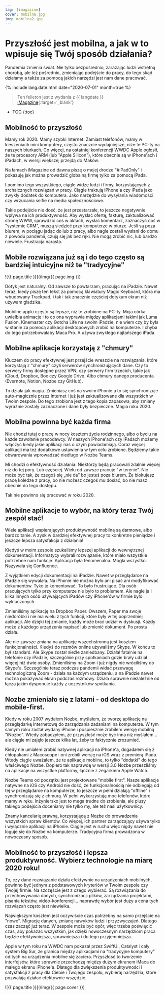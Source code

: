 ```yaml
---
tag: [imagazine]
cover: mobilna.jpg
img: mobilna2.jpg
---
```


# Przyszłość jest mobilna, a jak w to wpisuje się Twój sposób działania?

Pandemia zmienia świat. Nie tylko bezpośrednio, zarażając ludzi wstrętną chorobą, ale też pośrednio, zmieniając podejście do pracy, do tego skąd działamy a także za pomocą jakich narzędzi jest nam dane pracować.

{% include lang.date.html date="2020-07-01" month=true %}

> Ten felieton jest z wydania z {{ langdate }} [iMagazine](https://imagazine.pl){:target='_blank'}

<!--More-->

* TOC
{:toc}

## Mobilność to przyszłość

Mamy rok 2020. Mamy szybki Internet. Zamiast telefonów, mamy w kieszeniach mini komputery, często znacznie wydajniejsze, niże te PC-ty na naszych biurkach. Co więcej, na ostatniej konferencji WWDC Apple ogłosił, że te procesory ARM (lub "Apple Silicon"), które obecnie są w iPhone'ach i iPadach, w wersji większej przejdą do Maków.

Na łamach iMagazine od dawna piszę o mojej drodze "#iPadOnly" i pokazuję jak można prowadzić globalną firmę tylko za pomocą iPada.

I pomimo tego wszystkiego, ciągle widzę ludzi i firmy, korzystających z archaicznych rozwiązań w pracy. Ciągle traktują iPhone'a czy iPada jako zwykły dodatek do komputera. Jako narzędzie do wysyłania wiadomości czy wrzucania selfie na media społecznościowe.

Takie podejście nie dość, że jest przestarzałe, to jeszcze negatywnie wpływa na ich produktywność. Aby wysłać ofertę, fakturę, zaktualizować stronę WWW, sprawdzić coś w aktach, wysłać komentarz, zaznaczyć coś w "systemie CRM", muszą siedzieć przy komputerze w biurze. Jeśli są poza biurem, w pociągu jadąc do lub z pracy, albo nagle zostali wysłani do domu z powodu pandemii, czują się jak bez ręki. Nie mogą zrobić nic, lub bardzo niewiele. Frustracja narasta.

## Mobile rozwiązana już są i do tego często są bardziej intuicyjne niż te "tradycyjne"

![{{ page.title }}](/img/{{ page.img }})

Dotyk jest naturalny. Od zawsze to powtarzam, pracując na iPadzie. Nawet teraz, kiedy piszę ten tekst za pomocą klawiatury Magic Keyboard, która ma wbudowany Trackpad, i tak i tak znacznie częściej dotykam ekran niż używam gładzika.

Mobilne appki często są lepsze, niż te zrobione na PC-ty. Moja córka uwielbia animacje i to co ona wyprawia między aplikacjami takimi jak Luma Fusion, Kinemaster czy Gotcha Life na swoim iPadzie, nie wiem czy by była w stanie za pomocą aplikacji desktopowych zrobić na komputerze. I chyba do tego potrzebowałaby Maca Pro. A używa zwykłego najtańszego iPada.

## Mobilne aplikacje korzystają z "chmury"

Kluczem do pracy efektywnej jest przejście wreszcie na rozwiązania, które korzystają z "chmury" czyli serwerów synchronizujących dane. Czy to serwery firmy dostępne przez VPN, czy serwery firm trzecich, takie jak iCloud, Dropbox, Box czy Google Drive. Albo chmury danego producenta (Evernote, Notion, Nozbe czy GitHub).

To działa jak magia. Zmieniasz coś na swoim iPhonie a to się synchronizuje auto-magicznie przez Internet i już jest zaktualizowane dla wszystkich w Twoim zespole. Do tego zrobiona jest z tego kopia zapasowa, aby zmiany wyraźnie zostały zaznaczone i dane były bezpieczne. Magia roku 2020.

## Mobilna powinna być każda firma

Nie chodzi tutaj o pracę w nocy kosztem życia rodzinnego, albo o byciu na każde zawołanie pracodawcy. W naszych iPhone'ach czy iPadach możemy włączyć kiedy jakie aplikacji nas o czym powiadamiają. Coraz więcej aplikacji ma też dodatkowe ustawienia w tym celu zrobione. Będziemy takie obwarowania wprowadzać niedługo w Nozbe Teams.

Mi chodzi o efektywność działania. Niektórzy będą pracowali zdalnie więcej niż do tej pory. Lub częściej. Wielu od zawsze pracuje "w terenie". Nie może być tak, że czegoś się „nie da” bo jesteś poza biurem. Że blokujesz pracę koledze z pracy, bo nie możesz czegoś mu dosłać, bo nie masz obecnie do tego dostępu.

Tak nie powinno się pracować w roku 2020.

## Mobilne aplikacje to wybór, na który teraz Twój zespół stać!

Wiele aplikacji wspierających produktywność mobilną są darmowe, albo bardzo tanie. A zysk w bardziej efektywnej pracy to konkretne pieniądze i jeszcze lepsza satysfakcja z działania!

Kiedyś w moim zespole szukaliśmy lepszej aplikacji do wewnętrznej dokumentacji. Informatycy wybrali rozwiązanie, które miało wszystkie potrzebne nam funkcje. Aplikacja była fenomenalna. Mogła wszystko. Nazywała się Confluence.

Z wyjątkiem edycji dokumentacji na iPadzie. Nawet w przeglądarce na iPadzie się wywalała. Na iPhonie nie można było ani pisać ani modyfikować dokumentów. Tyko je komentować. To było frustrujące. Dla osób pracujących tylko przy komputerze nie było to problemem. Ale nagle ja i kilka innych osób używających iPadów czy iPhone'ów w firmie było wykluczonych.

Zmieniliśmy aplikację na Dropbox Paper. Owszem, Paper ma swoje niedoróbki i nie ma wielu z tych funkcji, które były w tej poprzedniej aplikacji. Ale dzięki tej zmianie, każdy może brać udział w dyskusji. Każdy może z każdego urządzenia napisać lub zmienić dokument. Po prostu działa.

Ale nie zawsze zmiana na aplikację wszechstronną jest kosztem funkcjonalności. Kiedyś do rozmów online używaliśmy Skype. W końcu to był standard. Ale Skype został nieźle zaniedbany. Działał fatalnie na telefonie czy iPadzie, szczególnie przy spotkaniach gdzie brały udział więcej niż dwie osoby. Zmieniliśmy na Zoom i już nigdy nie wróciliśmy do Skype'a. Szczególnie teraz podczas pandemii widać przewagę technologiczną Zoom - działa na każdym urządzeniu, a na iPadzie nawet można pokazywać ekran podczas rozmowy. Działa sprawnie niezależnie od łącza jakim dysponuje każdy z uczestników spotkania.

## Nozbe zmieniało się z latami - od desktopa do mobile-first.

Kiedy w roku 2007 wydałem Nozbe, myślałem, że tworzę aplikację na przeglądarkę Internetową do zarządzania zadaniami na komputerze. W tym samym roku został wydany iPhone i pospiesznie zrobiłem wersję mobilną "iNozbe". Wtedy zobaczyłem, że przyszłość może być inna niż myślałem... ale ciągle mi zajęło jeszcze kilka lat, żeby to faktycznie zrozumieć.

Kiedy nie umiałem zrobić natywnej aplikacji na iPhone'a, dogadałem się z chłopakami z Macoscope i oni zrobili wersję na iOS wraz z premierą iPada. Wtedy ciągle uważałem, że te aplikacje mobilne, to tylko "dodatki" do tego właściwego Nozbe. Dopiero tak naprawdę w wersji 3.0 Nozbe przeszliśmy na aplikacje na wszystkie platformy, łącznie z zegarkiem Apple Watch.

Nozbe Teams od początku jest projektowane "mobile first". Nasze aplikacje natywne na iOS czy Android nie dość, że funkcjonalnością nie odbiegają od tej w przeglądarce na komputerze, to jeszcze w pełni działają "offline" i synchronizują się z chmurą. W pełni wykorzystują moc telefonów, które mamy w ręku. Inżyniersko jest to mega trudne do zrobienia, ale plusy takiego podejścia doceniamy nie tylko my, ale też nasi użytkownicy.

Znamy kancelarię prawną, korzystającą z Nozbe do prowadzenia wszystkich spraw klientów. Co więcej, ich partner zarządzający używa tylko i wyłącznie aplikacji na iPhonie. Ciągle jest w ruchu więc nigdy nawet nie loguje się do Nozbe na komputerze. Tradycyjna firma prowadzona w nowoczesny sposób.

## Mobilność to przyszłość i lepsza produktywność. Wybierz technologie na miarę 2020 roku!

To, czy dane rozwiązanie działa efektywnie na urządzeniach mobilnych, powinno być jednym z podstawowych kryteriów w Twoim zespole czy Twojej firmie. Na szczęście jest z czego wybierać. Są rozwiązania do przechowywania danych, synchronizacji plików, zarządzania projektami, pisania tekstów, video-konferencji... naprawdę wybór jest duży a cena tych rozwiązań często jest niewielka.

Największym kosztem jest oczywiście czas potrzebny na samo przejście na "nowe". Migrację danych, zmianę nawyków ludzi i przyzwyczajeń. Dlatego czas zacząć już teraz. W zespole może być opór, więc trzeba poświęcić czas, aby pokazać wszystkim, jak dzięki nowoczesnym narzędziom praca będzie efektywniejsza, sprawniejsza i do tego przyjemniejsza.

Apple w tym roku na WWDC nam pokazał przez SwiftUI, Catalyst i cały system Big Sur, że granica między aplikacjami na "tradycyjne komputery" od tych na urządzenia mobilne się zaciera. Przyszłość to tworzenie interfejsów, które sprawnie przechodzą między dużym ekranem iMaca do małego ekranu iPhone'a. Dlatego dla zwiększenia produktywności i satysfakcji z pracy dla Ciebie i Twojego zespołu, wybieraj narzędzia, które pozwalają działać efektywnie wszędzie.

![{{ page.title }}](/img/{{ page.cover }})